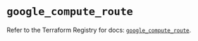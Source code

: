 # `google_compute_route`

Refer to the Terraform Registry for docs: [`google_compute_route`](https://registry.terraform.io/providers/hashicorp/google/5.39.1/docs/resources/compute_route).
